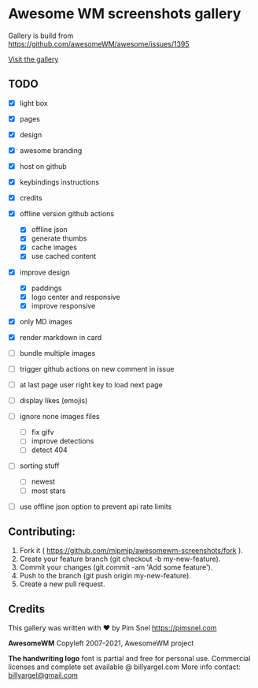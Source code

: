 # Awesome WM screenshots gallery

Gallery is build from https://github.com/awesomeWM/awesome/issues/1395

[Visit the gallery](https://mipmip.github.io/awesomewm-screenshots/)

## TODO

- [x] light box
- [x] pages
- [x] design
- [x] awesome branding
- [x] host on github
- [x] keybindings instructions
- [x] credits
- [x] offline version github actions
  - [x] offline json
  - [x] generate thumbs
  - [x] cache images
  - [x] use cached content
- [x] improve design
  - [x] paddings
  - [x] logo center and responsive
  - [x] improve responsive
- [x] only MD images
- [x] render markdown in card

- [ ] bundle multiple images
- [ ] trigger github actions on new comment in issue
- [ ] at last page user right key to load next page
- [ ] display likes (emojis)
- [ ] ignore none images files
  - [ ] fix gifv
  - [ ] improve detections
  - [ ] detect 404
- [ ] sorting stuff
  - [ ] newest
  - [ ] most stars
- [ ] use offline json option to prevent api rate limits

## Contributing:

1. Fork it ( https://github.com/mipmip/awesomewm-screenshots/fork ).
1. Create your feature branch (git checkout -b my-new-feature).
1. Commit your changes (git commit -am 'Add some feature').
1. Push to the branch (git push origin my-new-feature).
1. Create a new pull request.

## Credits

This gallery was written with ❤️️ by Pim Snel https://pimsnel.com

**AwesomeWM** Copyleft 2007-2021, AwesomeWM project 

**The handwriting logo** font is partial and free for personal use.  Commercial
licenses and complete set available @ billyargel.com More info contact:
billyargel@gmail.com
